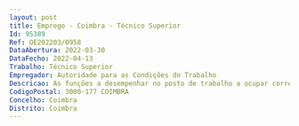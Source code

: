 ```yaml
--- 
layout: post
title: Emprego - Coimbra - Técnico Superior
Id: 95389
Ref: OE202203/0958
DataAbertura: 2022-03-30
DataFecho: 2022-04-13
Trabalho: Técnico Superior
Empregador: Autoridade para as Condições do Trabalho
Descricao: As funções a desempenhar no posto de trabalho a ocupar correspondem ao grau 3 de complexidade funcional que, para além dos conteúdos funcionais da carreira categoria de técnico superior, constantes do Anexo a que se refere o n.º 2 do artigo 88.º da Lei Geral do Trabalho em Funções Públicas (LTFP), aprovada em anexo, pela Lei n.º 35 2014, de 20 de junho, que se, caracterizam por • Realizar o atendimento presencial, telefónico e escrito através da prestação de informações e conselhos técnicos a empresas, trabalhadores e seus representantes, em matéria de direito do trabalho e das relações laborais • Instrução de processos de contraordenações laborais, análise e tratamento de requerimentos para obtenção de autorizações administrativas • Participar em workshop’s, seminários e outros eventos com vista a promover o esclarecimento dos trabalhadores, empregadores e da sociedade em geral sobre legislação laboral.
CodigoPostal: 3000-177 COIMBRA
Concelho: Coimbra
Distrito: Coimbra
--- 
```


